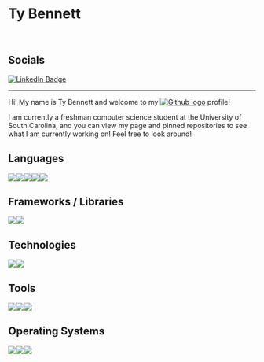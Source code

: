 <div id="badges">
  <h1> Ty Bennett </h1>
  <br>
  <h2>Socials</h2>
  <a href="https://www.linkedin.com/in/tybennett24" target="_blank">
    <img src="https://img.shields.io/badge/linkedin-%230077B5.svg?style=for-the-badge&logo=linkedin&logoColor=white" alt="LinkedIn Badge"/>
      </a>
</div>

<hr>
<div>
  <p>Hi! My name is Ty Bennett and welcome to my <a href="www.github.com/ty-bennett"><img src="https://img.shields.io/badge/GitHub-black?style=for-the-badge&logo=github&logoColor=white" alt="Github logo"></a> profile! </p>   
  <p>I am currently a freshman computer science student at the University of South Carolina, and you can view my page and pinned repositories to see what I am currently working on! Feel free to look around!</p>
</div>
<div>
  <h2>Languages</h2>
  <div style="display: flex; flex-direction: row;">
    <img src="https://img.shields.io/badge/java-%23ED8B00.svg?style=for-the-badge&logo=openjdk&logoColor=white">
    <img src="https://shields.io/badge/JavaScript-F7DF1E?style=for-the-badge&logo=javascript&logoColor=white">
    <img src="https://img.shields.io/badge/python-3670A0?style=for-the-badge&logo=python&logoColor=ffdd54">
    <img src="https://img.shields.io/badge/html5-%23E34F26.svg?style=for-the-badge&logo=html5&logoColor=white">
    <img src="https://img.shields.io/badge/css3-%231572B6.svg?style=for-the-badge&logo=css3&logoColor=white">    
  </div>
</div>

<div>
  <h2>Frameworks / Libraries</h2>
  <div style="display: flex; flex-direction: row;">
    <img src="https://img.shields.io/badge/Spring-6DB33F?style=for-the-badge&logo=spring&logoColor=white">
    <img src="https://img.shields.io/badge/react-%2320232a.svg?style=for-the-badge&logo=react&logoColor=%2361DAFB">
  </div>
</div>

<div>
  <h2>Technologies</h2>
  <div style="display: flex; flex-direction: row;">
    <img src="https://img.shields.io/badge/AWS-%23FF9900.svg?style=for-the-badge&logo=amazon-aws&logoColor=white">
    <img src="https://img.shields.io/badge/azure-%230072C6.svg?style=for-the-badge&logo=microsoftazure&logoColor=white">
  </div>
</div>

<div>
  <h2>Tools</h2>
  <div style="display: flex; flex-direction: row;">
    <img src="https://img.shields.io/badge/NeoVim-%2357A143.svg?&style=for-the-badge&logo=neovim&logoColor=white">
    <img src="https://img.shields.io/badge/Visual%20Studio%20Code-0078d7.svg?style=for-the-badge&logo=visual-studio-code&logoColor=white">
    <img src="https://img.shields.io/badge/Eclipse-FE7A16.svg?style=for-the-badge&logo=Eclipse&logoColor=white">
  </div>
</div>

<div>
  <h2>Operating Systems</h2>
  <div style="display: flex; flex-direction: row;">
    <img src="https://img.shields.io/badge/Linux-FCC624?style=for-the-badge&logo=linux&logoColor=black">
    <img src="https://img.shields.io/badge/mac%20os-000000?style=for-the-badge&logo=macos&logoColor=F0F0F0">
    <img src="https://img.shields.io/badge/Windows-0078D6?style=for-the-badge&logo=windows&logoColor=white">
  </div>
</div>
<!--
Here are some ideas to get you started:
- 🔭 I’m currently working on ...
- 🌱 I’m currently learning ...
- 👯 I’m looking to collaborate on ...
- 🤔 I’m looking for help with ...
- 💬 Ask me about ...
- 📫 How to reach me: ...
- 😄 Pronouns: ...
- ⚡ Fun fact: ...
-->
